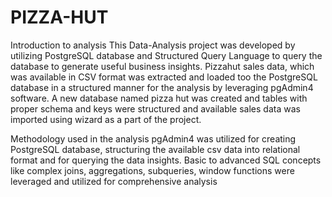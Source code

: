 # PIZZA-HUT
Introduction to analysis
This Data-Analysis project was developed by utilizing PostgreSQL database and Structured
Query Language to query the database to generate useful business insights.
Pizzahut sales data, which was available in CSV format was extracted and loaded too the
PostgreSQL database in a structured manner for the analysis by leveraging pgAdmin4 software.
A new database named pizza hut was created and tables with proper schema and keys were
structured and available sales data was imported using wizard as a part of the project.

Methodology used in the analysis
pgAdmin4 was utilized for creating PostgreSQL database, structuring the available csv data into
relational format and for querying the data insights. Basic to advanced SQL concepts like complex
joins, aggregations, subqueries, window functions were leveraged and utilized for
comprehensive analysis

